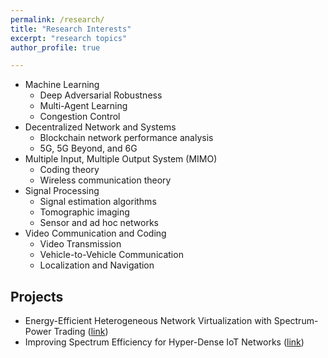```yaml
---
permalink: /research/
title: "Research Interests"
excerpt: "research topics"
author_profile: true

---
```



* Machine Learning
  * Deep Adversarial Robustness
  * Multi-Agent Learning
  * Congestion Control
* Decentralized Network and Systems
  * Blockchain network performance analysis
  * 5G, 5G Beyond, and 6G 
* Multiple Input, Multiple Output System (MIMO)  
  * Coding theory
  * Wireless communication theory
* Signal Processing
  * Signal estimation algorithms
  * Tomographic imaging
  * Sensor and ad hoc networks
* Video Communication and Coding
  * Video Transmission
  * Vehicle-to-Vehicle Communication
  * Localization and Navigation

## Projects 
  * Energy-Efficient Heterogeneous Network Virtualization with Spectrum-Power Trading ([link](https://xma-ultra-signals.github.io/files/Project_NV.html))
  * Improving Spectrum Efficiency for Hyper-Dense IoT Networks ([link](https://xma-ultra-signals.github.io/files/Project_IoT.html))
